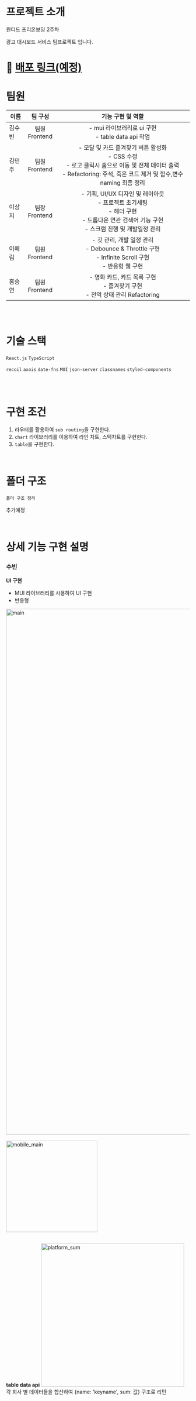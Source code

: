 # 프로젝트 소개

원티드 프리온보딩 2주차

광고 대시보드 서비스 팀프로젝트 입니다.

# 🚀 [배포 링크(예정)](/)

# 팀원

| 이름   |       팀 구성       |                                                                                기능 구현 및 역할                                                                                 |
| ------ | :-----------------: | :------------------------------------------------------------------------------------------------------------------------------------------------------------------------------: |
| 김수빈 | 팀원 </br> Frontend |                                                              - mui 라이브러리로 ui 구현 </br> - table data api 작업                                                              |
| 김민주 | 팀원 </br> Frontend | - 모달 및 카드 즐겨찾기 버튼 활성화 </br> - CSS 수정 </br> - 로고 클릭시 홈으로 이동 및 전체 데이터 출력 </br> - Refactoring: 주석, 죽은 코드 제거 및 함수,변수 naming 최종 정리 |
| 이상지 | 팀장 </br> Frontend |             - 기획, UI/UX 디자인 및 레이아웃 </br> - 프로젝트 초기세팅 </br> - 헤더 구현 </br> - 드롭다운 연관 검색어 기능 구현 </br> - 스크럼 진행 및 개발일정 관리             |
| 이혜림 | 팀원 </br> Frontend |                                  - 깃 관리, 개발 일정 관리 </br> - Debounce & Throttle 구현 </br> - Infinite Scroll 구현 </br> - 반응형 웹 구현                                  |
| 홍승연 | 팀원 </br> Frontend |                                               - 영화 카드, 카드 목록 구현 </br> - 즐겨찾기 구현 </br> - 전역 상태 관리 Refactoring                                               |

</br>
</br>

# 기술 스택

`React.js`
`TypeScript`

`recoil`
`axois`
`date-fns`
`MUI`
`json-server`
`classnames`
`styled-components`

</br>
</br>

# 구현 조건

1. 라우터를 활용하여 `sub routing`을 구현한다.
2. `chart` 라이브러리를 이용하여 라인 차트, 스택차트를 구현한다.
3. `table`을 구현한다.

</br>

# 폴더 구조

```text
폴더 구조 정리
```

추가예정

</br>

# 상세 기능 구현 설명

### 수빈

**UI 구현**

- MUI 라이브러리를 사용하여 UI 구현
- 반응형

<img width="1437" alt="main" src="https://user-images.githubusercontent.com/90506668/179884153-dc3610e4-b6bb-4b9f-bdf4-287d3165d590.png">
<br>
<br>
<img width="250" alt="mobile_main" src="https://user-images.githubusercontent.com/90506668/179884285-538479e7-19bc-43da-a13a-750568af9e7b.png">

<br>
<br>

**table data api**
<img width="392" alt="platform_sum" src="https://user-images.githubusercontent.com/90506668/179885603-c1f5d1b5-711b-4950-bc64-ee41c4e9b249.png">
각 회사 별 데이터들을 합산하여 {name: 'keyname', sum: 값} 구조로 리턴

</br>
